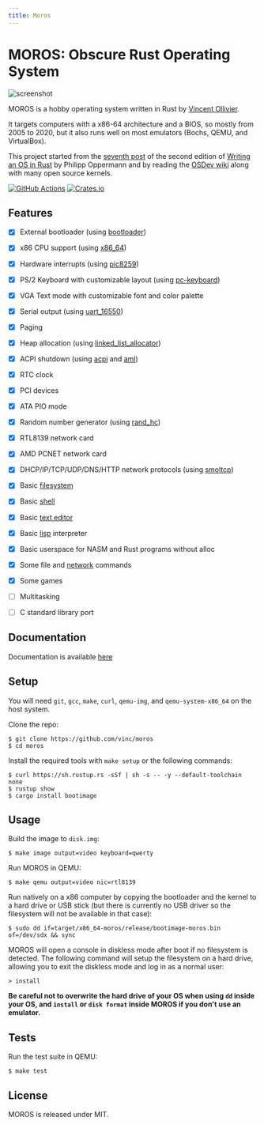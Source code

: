 ```yaml
---
title: Moros
---
```

# MOROS: Obscure Rust Operating System

![screenshot](https://raw.githubusercontent.com/vinc/moros/master/doc/moros.png)

MOROS is a hobby operating system written in Rust by [Vincent Ollivier](https://vinc.cc).

It targets computers with a x86-64 architecture and a BIOS, so mostly from 2005
to 2020, but it also runs well on most emulators (Bochs, QEMU, and VirtualBox).

This project started from the [seventh post][1] of the second edition of
[Writing an OS in Rust][2] by Philipp Oppermann and by reading the
[OSDev wiki][3] along with many open source kernels.

[![GitHub Actions](https://img.shields.io/github/actions/workflow/status/vinc/moros/rust.yml)](https://github.com/vinc/moros)
[![Crates.io](https://img.shields.io/crates/v/moros.svg)](https://crates.io/crates/moros)


## Features

- [x] External bootloader (using [bootloader](https://github.com/rust-osdev/bootloader))
- [x] x86 CPU support (using [x86_64](https://crates.io/crates/x86_64))
- [x] Hardware interrupts (using [pic8259](https://crates.io/crates/pic8259))
- [x] PS/2 Keyboard with customizable layout (using [pc-keyboard](https://crates.io/crates/pc-keyboard))
- [x] VGA Text mode with customizable font and color palette
- [x] Serial output (using [uart_16550](https://crates.io/crates/uart_16550))
- [x] Paging
- [x] Heap allocation (using [linked_list_allocator](https://crates.io/crates/linked_list_allocator))
- [x] ACPI shutdown (using [acpi](https://crates.io/crates/acpi) and [aml](https://crates.io/crates/aml))
- [x] RTC clock
- [x] PCI devices
- [x] ATA PIO mode
- [x] Random number generator (using [rand_hc](https://crates.io/crates/rand_hc))
- [x] RTL8139 network card
- [x] AMD PCNET network card
- [x] DHCP/IP/TCP/UDP/DNS/HTTP network protocols (using [smoltcp](https://crates.io/crates/smoltcp))
- [x] Basic [filesystem](https://raw.githubusercontent.com/vinc/moros/master/doc/filesystem.md)
- [x] Basic [shell](https://raw.githubusercontent.com/vinc/moros/master/doc/shell.md)
- [x] Basic [text editor](https://raw.githubusercontent.com/vinc/moros/master/doc/editor.md)
- [x] Basic [lisp](https://raw.githubusercontent.com/vinc/moros/master/doc/lisp.md) interpreter
- [x] Basic userspace for NASM and Rust programs without alloc
- [x] Some file and [network](https://raw.githubusercontent.com/vinc/moros/master/doc/network.md) commands
- [x] Some games
- [ ] Multitasking
- [ ] C standard library port


## Documentation

Documentation is available [here](https://raw.githubusercontent.com/vinc/moros/master/doc/index.md)


## Setup

You will need `git`, `gcc`, `make`, `curl`, `qemu-img`, and
`qemu-system-x86_64` on the host system.

Clone the repo:

    $ git clone https://github.com/vinc/moros
    $ cd moros

Install the required tools with `make setup` or the following commands:

    $ curl https://sh.rustup.rs -sSf | sh -s -- -y --default-toolchain none
    $ rustup show
    $ cargo install bootimage


## Usage

Build the image to `disk.img`:

    $ make image output=video keyboard=qwerty

Run MOROS in QEMU:

    $ make qemu output=video nic=rtl8139

Run natively on a x86 computer by copying the bootloader and the kernel to a
hard drive or USB stick (but there is currently no USB driver so the filesystem
will not be available in that case):

    $ sudo dd if=target/x86_64-moros/release/bootimage-moros.bin of=/dev/sdx && sync

MOROS will open a console in diskless mode after boot if no filesystem is
detected. The following command will setup the filesystem on a hard drive,
allowing you to exit the diskless mode and log in as a normal user:

    > install

**Be careful not to overwrite the hard drive of your OS when using `dd` inside
your OS, and `install` or `disk format` inside MOROS if you don't use an
emulator.**


## Tests

Run the test suite in QEMU:

    $ make test


## License

MOROS is released under MIT.

[1]: https://github.com/phil-opp/blog_os/tree/post-07
[2]: https://os.phil-opp.com
[3]: https://wiki.osdev.org
